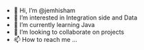 - 👋 Hi, I’m @jemhisham
- 👀 I’m interested in Integration side and Data
- 🌱 I’m currently learning Java 
- 💞️ I’m looking to collaborate on projects
- 📫 How to reach me ...

<!---
jemhisham/jemhisham is a ✨ special ✨ repository because its `README.md` (this file) appears on your GitHub profile.
You can click the Preview link to take a look at your changes.
--->
